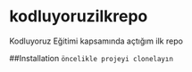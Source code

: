 # kodluyoruzilkrepo
Kodluyoruz Eğitimi kapsamında açtığım ilk repo

##Installation
`öncelikle projeyi clonelayın`